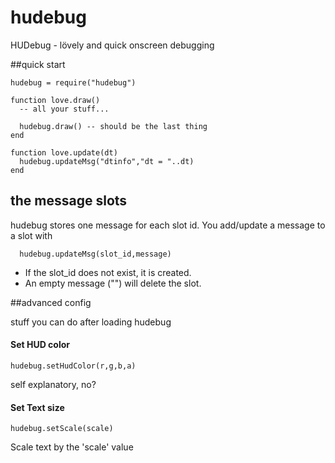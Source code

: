 hudebug
=======

HUDebug - lövely and quick onscreen debugging

##quick start
  
    hudebug = require("hudebug")
    
    function love.draw()
      -- all your stuff...
      
      hudebug.draw() -- should be the last thing
    end
    
    function love.update(dt)
      hudebug.updateMsg("dtinfo","dt = "..dt)
    end

## the message slots

  hudebug stores one message for each slot id. You add/update a message to a slot with
    
      hudebug.updateMsg(slot_id,message)
      
  * If the slot_id does not exist, it is created. 
  * An empty message ("") will delete the slot.

      
##advanced config

stuff you can do after loading hudebug

#### Set HUD color

    hudebug.setHudColor(r,g,b,a)
  self explanatory, no?

#### Set Text size

    hudebug.setScale(scale)
  Scale text by the 'scale' value
  

